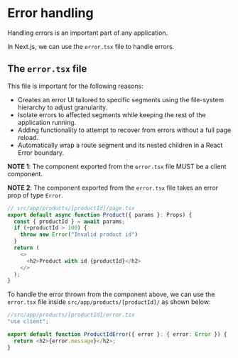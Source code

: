 # Error handling

Handling errors is an important part of any application.

In Next.js, we can use the `error.tsx` file to handle errors.

## The `error.tsx` file
This file is important for the following reasons:
- Creates an error UI tailored to specific segments using the file-system hierarchy to adjust granularity.
- Isolate errors to affected segments while keeping the rest of the application running.
- Adding functionality to attempt to recover from errors without a full page reload.
- Automatically wrap a route segment and its nested children in a React Error boundary.


**NOTE 1**: The component exported from the `error.tsx` file MUST be a client component.

**NOTE 2**: The component exported from the `error.tsx` file takes an error prop of type `Error`.

```TypeScript
// src/app/products/[productId]/page.tsx
export default async function Product({ params }: Props) {
  const { productId } = await params;
  if (+productId > 100) {
    throw new Error("Invalid product id")
  }
  return (
    <>
      <h2>Product with id {productId}</h2>
    </>
  );
}
```

To handle the error thrown from the component above, we can use the `error.tsx` file inside 
`src/app/products/[productId]/` as shown below:

```TypeScript
//src/app/products/[productId]/error.tsx
"use client";

export default function ProductIdError({ error }: { error: Error }) {
  return <h2>{error.message}</h2>;
}
```
